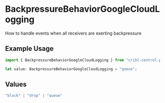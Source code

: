 # BackpressureBehaviorGoogleCloudLogging

How to handle events when all receivers are exerting backpressure

## Example Usage

```typescript
import { BackpressureBehaviorGoogleCloudLogging } from "cribl-control-plane/models/operations";

let value: BackpressureBehaviorGoogleCloudLogging = "queue";
```

## Values

```typescript
"block" | "drop" | "queue"
```